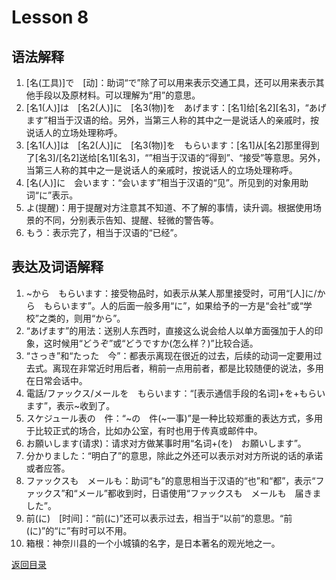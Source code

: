 # Lesson 8

## 语法解释

1. [名(工具)]で　[动]：助词“で”除了可以用来表示交通工具，还可以用来表示其他手段以及原材料。可以理解为“用”的意思。
2. \[名1(人)]は　\[名2(人)]に　\[名3(物)]を　あげます：\[名1]给\[名2][名3]，“あげます”相当于汉语的给。另外，当第三人称的其中之一是说话人的亲戚时，按说话人的立场处理称呼。
3. \[名1(人)]は　\[名2(人)]に　\[名3(物)]を　もらいます：\[名1]从\[名2]那里得到了\[名3]/\[名2]送给\[名1][名3]，“”相当于汉语的“得到”、“接受”等意思。另外，当第三人称的其中之一是说话人的亲戚时，按说话人的立场处理称呼。
4. [名(人)]に　会います：“会います”相当于汉语的“见”。所见到的对象用助词“に”表示。
5. よ(提醒)：用于提醒对方注意其不知道、不了解的事情，读升调。根据使用场景的不同，分别表示告知、提醒、轻微的警告等。
6. もう：表示完了，相当于汉语的“已经”。

## 表达及词语解释

1. ~から　もらいます：接受物品时，如表示从某人那里接受时，可用“[人]に/から　もらいます”。人的后面一般多用“に”，如果给予的一方是“会社”或“学校”之类的，则用“から”。
2. “あげます”的用法：送别人东西时，直接这么说会给人以单方面强加于人的印象，这时候用“どうぞ”或“どうですか(怎么样？)”比较合适。
3. “さっき”和“たった　今”：都表示离现在很近的过去，后续的动词一定要用过去式。离现在非常近时用后者，稍前一点用前者，都是比较随便的说法，多用在日常会话中。
4. 電話/ファックス/メールを　もらいます：“[表示通信手段的名词]+を+もらいます”，表示~收到了。
5. スケジュール表の　件：“~の　件(~一事)”是一种比较郑重的表达方式，多用于比较正式的场合，比如办公室，有时也用于传真或邮件中。	
6. お願いします(请求)：请求对方做某事时用“名词+(を)　お願いします”。
7. 分かりました：“明白了”的意思，除此之外还可以表示对对方所说的话的承诺或者应答。
8. ファックスも　メールも：助词“も”的意思相当于汉语的“也”和“都”，表示“ファックス”和“メール”都收到时，日语使用“ファックスも　メールも　届きました”。
9. 前(に)　[时间]：“前(に)”还可以表示过去，相当于“以前”的意思。“前(に)”的“に”有时可以不用。
10. 箱根：神奈川县的一个小城镇的名字，是日本著名的观光地之一。

[返回目录](../../../../)
